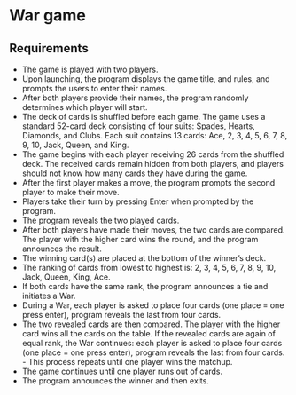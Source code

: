 
# War game

## Requirements

- The game is played with two players.
- Upon launching, the program displays the game title, and rules, and prompts the users to enter their names.
- After both players provide their names, the program randomly determines which player will start.
- The deck of cards is shuffled before each game. The game uses a standard 52-card deck consisting of four suits: Spades, Hearts, Diamonds, and Clubs. Each suit contains 13 cards: Ace, 2, 3, 4, 5, 6, 7, 8, 9, 10, Jack, Queen, and King.
- The game begins with each player receiving 26 cards from the shuffled deck. The received cards remain hidden from both players, and players should not know how many cards they have during the game.
- After the first player makes a move, the program prompts the second player to make their move.
- Players take their turn by pressing Enter when prompted by the program.
- The program reveals the two played cards.
- After both players have made their moves, the two cards are compared. The player with the higher card wins the round, and the program announces the result.
- The winning card(s) are placed at the bottom of the winner’s deck.
- The ranking of cards from lowest to highest is: 2, 3, 4, 5, 6, 7, 8, 9, 10, Jack, Queen, King, Ace.
- If both cards have the same rank, the program announces a tie and initiates a War.
- During a War, each player is asked to place four cards (one place = one press enter), program reveals the last from four cards.
- The two revealed cards are then compared. The player with the higher card wins all the cards on the table. If the revealed cards are again of equal rank, the War continues: each player is asked to place four cards (one place = one press enter), program reveals the last from four cards. - This process repeats until one player wins the matchup.
- The game continues until one player runs out of cards.
- The program announces the winner and then exits.
